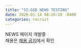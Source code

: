 ```yaml
---
title: "SI-GSD NEWS TESTING"
date: 2020-01-14 08:26:28 -0400
categories: recruit
---
```

NEWS 페이지 개발중  
채용은 [채용 공지][recruit-home]에서 확인 

[recruit-home]: https://satreci.recruiter.co.kr/
